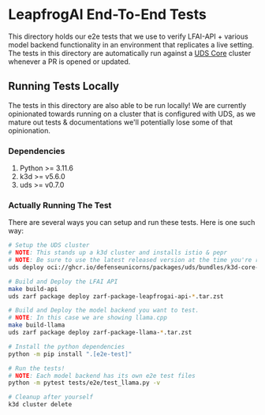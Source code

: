 # LeapfrogAI End-To-End Tests

This directory holds our e2e tests that we use to verify LFAI-API + various model backend functionality in an environment that replicates a live setting. The tests in this directory are automatically run against a [UDS Core](https://github.com/defenseunicorns/uds-core) cluster whenever a PR is opened or updated.


## Running Tests Locally
The tests in this directory are also able to be run locally! We are currently opinionated towards running on a cluster that is configured with UDS, as we mature out tests & documentations we'll potentially lose some of that opinionation.


### Dependencies
1. Python >= 3.11.6
2. k3d >= v5.6.0
3. uds >= v0.7.0


### Actually Running The Test
There are several ways you can setup and run these tests. Here is one such way:

```bash
# Setup the UDS cluster
# NOTE: This stands up a k3d cluster and installs istio & pepr
# NOTE: Be sure to use the latest released version at the time you're reading this!
uds deploy oci://ghcr.io/defenseunicorns/packages/uds/bundles/k3d-core-istio-dev:0.13.1 --confirm

# Build and Deploy the LFAI API
make build-api
uds zarf package deploy zarf-package-leapfrogai-api-*.tar.zst

# Build and Deploy the model backend you want to test.
# NOTE: In this case we are showing llama.cpp
make build-llama
uds zarf package deploy zarf-package-llama-*.tar.zst

# Install the python dependencies
python -m pip install ".[e2e-test]"

# Run the tests!
# NOTE: Each model backend has its own e2e test files
python -m pytest tests/e2e/test_llama.py -v

# Cleanup after yourself
k3d cluster delete
```
